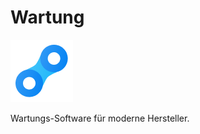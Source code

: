 # Wartung
![icons_odoo_maintenance](assets/icons_odoo_maintenance.png)

Wartungs-Software für moderne Hersteller.